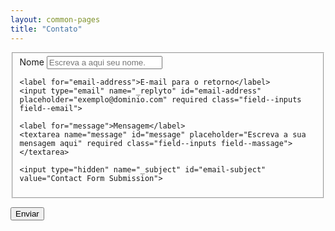 ```yaml
---
layout: common-pages
title: "Contato"
---
```


<form class="contact_form" name="simple-contact-form" accept-charset="utf-8" action="https://formspree.io/f/{form_id}" method="post">

  <fieldset class="contact_form--field" action="https://formspree.io/f/xknenybo">
    <label for="full-name">Nome</label>
    <input type="text" name="name" id="full-name" placeholder="Escreva a aqui seu nome." required class="field--inputs contact_form--name">

    <label for="email-address">E-mail para o retorno</label>
    <input type="email" name="_replyto" id="email-address" placeholder="exemplo@dominio.com" required class="field--inputs field--email">

    <label for="message">Mensagem</label>
    <textarea name="message" id="message" placeholder="Escreva a sua mensagem aqui" required class="field--inputs field--massage"></textarea>

    <input type="hidden" name="_subject" id="email-subject" value="Contact Form Submission">
  </fieldset>

  <button class="contact_form--submit">Enviar</button>
</form>
